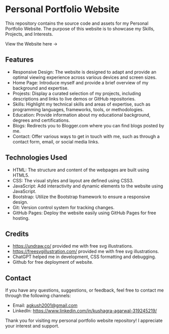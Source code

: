 # Personal Portfolio Website
This repository contains the source code and assets for my Personal Portfolio Website. The purpose of this website is to showcase my Skills, Projects, and Interests.

View the Website here -> 

## Features
* Responsive Design: The website is designed to adapt and provide an optimal viewing experience across various devices and screen sizes.
* Home Page: Introduce myself and provide a brief overview of my background and expertise.
* Projests: Display a curated selection of my projects, including descriptions and links to live demos or GitHub repositories.
* Skills: Highlight my technical skills and areas of expertise, such as programming languages, frameworks, tools, or methodologies.
* Education: Provide information about my educational background, degrees amd certifications.
* Blogs: Redirects you to Blogger.com where you can find blogs posted by me.
* Contact: Offer various ways to get in touch with me, such as through a contact form, email, or social media links.

## Technologies Used
* HTML: The structure and content of the webpages are built using HTML5.
* CSS: The visual styles and layout are defined using CSS3.
* JavaScript: Add interactivity and dynamic elements to the website using JavaScript.
* Bootstrap: Utilize the Bootstrap framework to ensure a responsive design.
* Git: Version control system for tracking changes.
* GitHub Pages: Deploy the website easily using GitHub Pages for free hosting.

## Credits

* https://undraw.co/ provided me with free svg illustrations.
* https://freesvgillustration.com/ provided me with free svg illustrations.
* ChatGPT helped me in development, CSS formatting and debugging.
* Github for free deployment of website.

## Contact
If you have any questions, suggestions, or feedback, feel free to contact me through the following channels:

* Email: agkush2001@gmail.com
* LinkedIn: https://www.linkedin.com/in/kushagra-agarwal-319245219/

Thank you for visiting my personal portfolio website repository! I appreciate your interest and support.
